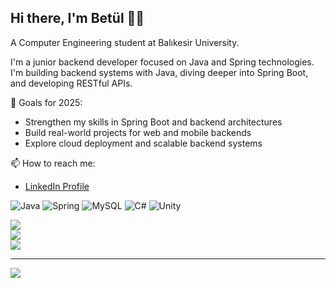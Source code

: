 ## Hi there, I'm Betül 👩‍💻
A Computer Engineering student at Balıkesir University.

I'm a junior backend developer focused on Java and Spring technologies.  
I'm building backend systems with Java, diving deeper into Spring Boot, and developing RESTful APIs.  

🚀 Goals for 2025:  
- Strengthen my skills in Spring Boot and backend architectures  
- Build real-world projects for web and mobile backends  
- Explore cloud deployment and scalable backend systems

📫 How to reach me:  
- [LinkedIn Profile](https://www.linkedin.com/in/betulkizilkaya)



![Java](https://img.shields.io/badge/java-%23ED8B00.svg?style=for-the-badge&logo=openjdk&logoColor=white) ![Spring](https://img.shields.io/badge/spring-%236DB33F.svg?style=for-the-badge&logo=spring&logoColor=white) ![MySQL](https://img.shields.io/badge/mysql-4479A1.svg?style=for-the-badge&logo=mysql&logoColor=white) ![C#](https://img.shields.io/badge/c%23-%23239120.svg?style=for-the-badge&logo=csharp&logoColor=white) ![Unity](https://img.shields.io/badge/unity-%23000000.svg?style=for-the-badge&logo=unity&logoColor=white)

![](https://github-readme-stats.vercel.app/api?username=betulkizilkaya&theme=rose&hide_border=false&include_all_commits=false&count_private=false)<br/>
![](https://nirzak-streak-stats.vercel.app/?user=betulkizilkaya&theme=rose&hide_border=false)<br/>
![](https://github-readme-stats.vercel.app/api/top-langs/?username=betulkizilkaya&theme=rose&hide_border=false&include_all_commits=false&count_private=false&layout=compact)

---
[![](https://visitcount.itsvg.in/api?id=betulkizilkaya&icon=9&color=5)](https://visitcount.itsvg.in)

<!-- Proudly created with GPRM ( https://gprm.itsvg.in ) -->
